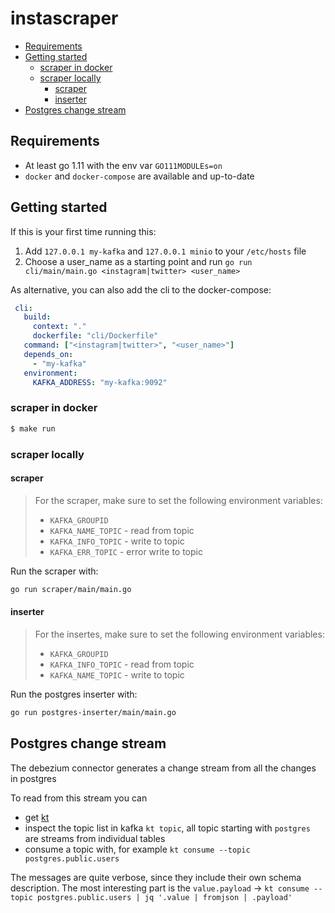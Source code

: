 # instascraper

- [Requirements](#requirements)
- [Getting started](#getting-started)
  - [scraper in docker](#scraper-in-docker)
  - [scraper locally](#scraper-locally)
    - [scraper](#scraper)
    - [inserter](#inserter)
- [Postgres change stream](#postgres-change-stream)

## Requirements

- At least go 1.11 with the env var `GO111MODULEs=on`
- `docker` and `docker-compose` are available and up-to-date

## Getting started

If this is your first time running this:

1. Add `127.0.0.1 my-kafka` and `127.0.0.1 minio` to your `/etc/hosts` file
2. Choose a user_name as a starting point and run `go run cli/main/main.go <instagram|twitter> <user_name>`

As alternative, you can also add the cli to the docker-compose:

```yaml
 cli:
   build:
     context: "."
     dockerfile: "cli/Dockerfile"
   command: ["<instagram|twitter>", "<user_name>"]
   depends_on:
     - "my-kafka"
   environment:
     KAFKA_ADDRESS: "my-kafka:9092"
```

### scraper in docker

```bash
$ make run
```

### scraper locally

#### scraper

> For the scraper, make sure to set the following environment variables:
> - `KAFKA_GROUPID`
> - `KAFKA_NAME_TOPIC` - read from topic
> - `KAFKA_INFO_TOPIC` - write to topic
> - `KAFKA_ERR_TOPIC` - error write to topic

Run the scraper with:
```bash
go run scraper/main/main.go
```

#### inserter

> For the insertes, make sure to set the following environment variables:
> - `KAFKA_GROUPID`
> - `KAFKA_INFO_TOPIC` - read from topic
> - `KAFKA_NAME_TOPIC` - write to topic

Run the postgres inserter with:
```bash
go run postgres-inserter/main/main.go
```

## Postgres change stream

The debezium connector generates a change stream from all the changes in postgres

To read from this stream you can

- get [kt](https://github.com/fgeller/kt)
- inspect the topic list in kafka `kt topic`, all topic starting with `postgres` are streams from individual tables
- consume a topic with, for example `kt consume --topic postgres.public.users`

The messages are quite verbose, since they include their own schema description. The most interesting part is the `value.payload` -> `kt consume --topic postgres.public.users | jq '.value | fromjson | .payload'`
